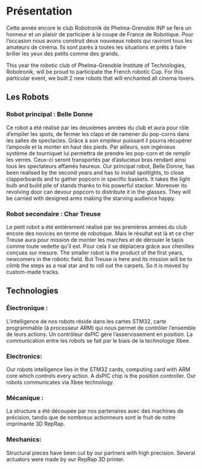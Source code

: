 # Présentation
Cette année encore le club Robotronik de Phelma-Grenoble INP se fera un honneur et un plaisir de participer à la coupe de France de Robotique. Pour l’occasion nous avons construit deux nouveaux robots qui raviront tous les amateurs de cinéma. Ils sont parés à toutes les situations et prêts à faire briller les yeux des petits comme des grands.

This year the robotic club of Phelma-Grenoble Institute of Technologies, Robotronik, will be proud to participate the French robotic Cup. For this particular event, we built 2 new robots that will enchanted all cinema lovers.

## Les Robots
### Robot principal : Belle Donne
Ce robot a été réalisé par les deuxièmes années du club et aura pour rôle d’empiler les spots, de fermer les claps et de ramener du pop-corns dans les salles de spectacles. Grâce à son empileur puissant il pourra récupérer l’ampoule et la monter en haut des pieds. Par ailleurs, son ingénieux système de tourniquet lui permettra de prendre les pop-corn et de remplir les verres. Ceux-ci seront transportés par d’astucieux bras rendant ainsi tous les spectateurs affamés heureux.
Our principal robot, Belle Donne, has been realised by the second years and has to install spotlights, to close clapperboards and to gather popcorn in specific baskets. It takes the light bulb and build pile of stands thanks to his powerful stacker. Moreover its revolving door can devour popcorn to distribute it in the glasses. They will be carried with designed arms making the starving audience happy.

### Robot secondaire : Char Treuse
Le petit robot a été entièrement réalisé par les premières années du club encore des novices en terme de robotique. Mais le résultat est là et ce cher Treuse aura pour mission de monter les marches et de dérouler le tapis comme toute vedette qu’il est. Pour cela il se déplacera grâce aux chenilles conçues sur mesure.
The smaller robot is the product of the first years, newcomers in the robotic field. But Treuse is here and its mission will be to climb the steps as a real star and to roll out the carpets. So it is moved by custom-made tracks.

## Technologies
### Électronique :
L’intelligence de nos robots réside dans les cartes STM32, carte programmable (à processeur ARM) qui nous permet de contrôler l’ensemble de leurs actions. Un contrôleur dsPIC gère l’asservissement en position. La communication entre les robots se fait par le biais de la technologie Xbee.
### Electronics:
Our robots intelligence lies in the STM32 cards, computing card with ARM core which controls every action. A dsPIC chip is the position controller. Our robots communicates via Xbee technology.
### Mécanique :
La structure a été découpée par nos partenaires avec des machines de précision, tandis que de nombreux actionneurs sont le fruit de notre imprimante 3D RepRap.

### Mechanics:
Structural pieces have been cut by our partners with high precision. Several actuators were made by our RepRap 3D printer.
